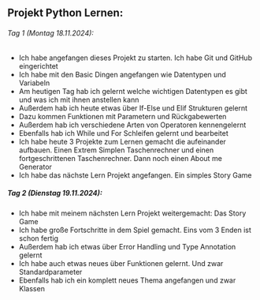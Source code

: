 ## Projekt Python Lernen:

###### Tag 1 (Montag 18.11.2024):
- Ich habe angefangen dieses Projekt zu starten. Ich habe Git und GitHub eingerichtet
- Ich habe mit den Basic Dingen angefangen wie Datentypen und Variabeln
- Am heutigen Tag hab ich gelernt welche wichtigen Datentypen es gibt und was ich mit ihnen anstellen kann
- Außerdem hab ich heute etwas über If-Else und Elif Strukturen gelernt
- Dazu kommen Funktionen mit Parametern und Rückgabewerten
- Außerdem hab ich verschiedene Arten von Operatoren kennengelernt
- Ebenfalls hab ich While und For Schleifen gelernt und bearbeitet
- Ich habe heute 3 Projekte zum Lernen gemacht die aufeinander aufbauen. Einen Extrem Simplen Taschenrechner und einen fortgeschrittenen Taschenrechner. Dann noch einen About me Generator
- Ich habe das nächste Lern Projekt angefangen. Ein simples Story Game

##### Tag 2 (Dienstag 19.11.2024):
- Ich habe mit meinem nächsten Lern Projekt weitergemacht: Das Story Game
- Ich habe große Fortschritte in dem Spiel gemacht. Eins vom 3 Enden ist schon fertig
- Außerdem hab ich etwas über Error Handling und Type Annotation gelernt
- Ich habe auch etwas neues über Funktionen gelernt. Und zwar Standardparameter
- Ebenfalls hab ich ein komplett neues Thema angefangen und zwar Klassen